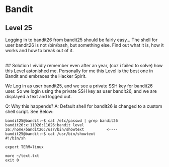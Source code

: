 # Bandit

## Level 25
Logging in to bandit26 from bandit25 should be fairly easy… The shell for user bandit26 is not /bin/bash, but something else. Find out what it is, how it works and how to break out of it.

<br/>
## Solution
I vividly remember even after an year, (coz i failed to solve) how this Level astonished me. Personally for me this Level is the best one in Bandit and embraces the Hacker Spirit.

We Log in as user bandit25, and we see a private SSH key for bandit26 user. So we login using the private SSH key as user bandit26, and we are displayed a text and logged out.

Q: Why this happends? 
A: Default shell for bandit26 is changed to a custom shell script. See Below:
```shell
bandit25@bandit:~$ cat /etc/passwd | grep bandit26
bandit26:x:11026:11026:bandit level 26:/home/bandit26:/usr/bin/showtext          <----
bandit25@bandit:~$ cat /usr/bin/showtext
#!/bin/sh

export TERM=linux

more ~/text.txt
exit 0
```
